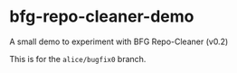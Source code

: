 # bfg-repo-cleaner-demo

A small demo to experiment with BFG Repo-Cleaner (v0.2)

This is for the `alice/bugfix0` branch.
